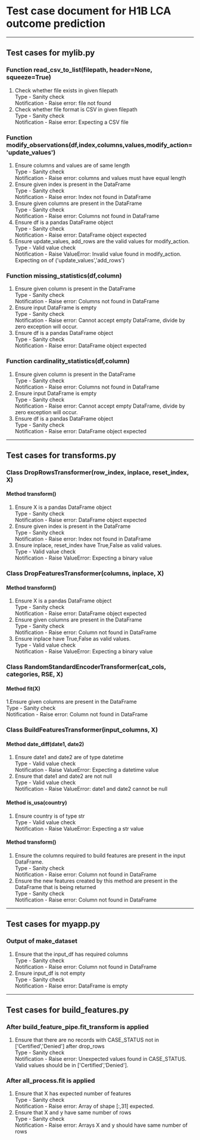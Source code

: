 # Test case document for H1B LCA outcome prediction
---
## Test cases for mylib.py

### Function read_csv_to_list(filepath, header=None, squeeze=True)
1. Check whether file exists in given filepath  
   Type - Sanity check  
   Notification - Raise error: file not found  
2. Check whether file format is CSV in given filepath  
   Type - Sanity check  
   Notification - Raise error: Expecting a CSV file  

### Function modify_observations(df,index,columns,values,modify_action='update_values')
1. Ensure columns and values are of same length  
    Type - Sanity check  
    Notification - Raise error: columns and values must have equal length  
2. Ensure given index is present in the DataFrame  
    Type - Sanity check  
    Notification - Raise error: Index not found in DataFrame   
3. Ensure given columns are present in the DataFrame  
    Type - Sanity check  
    Notification - Raise error: Columns not found in DataFrame  
4. Ensure df is a pandas DataFrame object  
    Type - Sanity check  
    Notification - Raise error: DataFrame object expected  
5. Ensure update_values, add_rows are the valid values for modify_action.  
    Type - Valid value check  
    Notification - Raise ValueError: Invalid value found in modify_action. Expecting on of ('update_values','add_rows')  

### Function missing_statistics(df,column)
1. Ensure given column is present in the DataFrame  
    Type - Sanity check  
    Notification - Raise error: Columns not found in DataFrame  
2. Ensure input DataFrame is empty  
    Type - Sanity check  
    Notification - Raise error: Cannot accept empty DataFrame, divide by zero exception will occur.  
3. Ensure df is a pandas DataFrame object  
    Type - Sanity check  
    Notification - Raise error: DataFrame object expected  

### Function cardinality_statistics(df,column)  
1. Ensure given column is present in the DataFrame  
    Type - Sanity check  
    Notification - Raise error: Columns not found in DataFrame   
2. Ensure input DataFrame is empty  
    Type - Sanity check  
    Notification - Raise error: Cannot accept empty DataFrame, divide by zero exception will occur.  
3. Ensure df is a pandas DataFrame object  
    Type - Sanity check  
    Notification - Raise error: DataFrame object expected   
---

## Test cases for transforms.py

### Class DropRowsTransformer(row_index, inplace, reset_index, X)
#### Method transform()
1. Ensure X is a pandas DataFrame object  
    Type - Sanity check  
    Notification - Raise error: DataFrame object expected  
2. Ensure given index is present in the DataFrame  
    Type - Sanity check  
    Notification - Raise error: Index not found in DataFrame  
3. Ensure inplace, reset_index have True,False as valid values.  
    Type - Valid value check  
    Notification - Raise ValueError: Expecting a binary value  

### Class DropFeaturesTransformer(columns, inplace, X)
#### Method transform()
1. Ensure X is a pandas DataFrame object  
    Type - Sanity check  
    Notification - Raise error: DataFrame object expected  
2. Ensure given columns are present in the DataFrame  
    Type - Sanity check  
    Notification - Raise error: Column not found in DataFrame    
3. Ensure inplace have True,False as valid values.  
    Type - Valid value check  
    Notification - Raise ValueError: Expecting a binary value  

### Class RandomStandardEncoderTransformer(cat_cols, categories, RSE, X)
#### Method fit(X)
1.Ensure given columns are present in the DataFrame  
    Type - Sanity check  
    Notification - Raise error: Column not found in DataFrame   

### Class BuildFeaturesTransformer(input_columns, X)
#### Method date_diff(date1, date2)
1. Ensure date1 and date2 are of type datetime  
    Type - Valid value check  
    Notification - Raise ValueError: Expecting a datetime value  
2. Ensure that date1 and date2 are not null  
    Type - Valid value check  
    Notification - Raise ValueError: date1 and date2 cannot be null  

#### Method is_usa(country)
1. Ensure country is of type str  
    Type - Valid value check  
    Notification - Raise ValueError: Expecting a str value  

#### Method transform()
1. Ensure the columns required to build features are present in the input DataFrame.  
    Type - Sanity check  
    Notification - Raise error: Column not found in DataFrame  
2. Ensure the new features created by this method are present in the DataFrame that is being returned  
    Type - Sanity check  
    Notification - Raise error: Column not found in DataFrame  
---

## Test cases for myapp.py
### Output of make_dataset
1. Ensure that the input_df has required columns  
    Type - Sanity check  
    Notification - Raise error: Column not found in DataFrame  
2. Ensure input_df is not empty  
    Type - Sanity check  
    Notification - Raise error: DataFrame is empty  
---

## Test cases for build_features.py
### After build_feature_pipe.fit_transform is applied
1. Ensure that there are no records with CASE_STATUS not in ['Certified','Denied'] after drop_rows  
    Type - Sanity check  
    Notification - Raise error: Unexpected values found in CASE_STATUS. Valid values should be in ['Certified','Denied'].  

### After all_process.fit is applied
1. Ensure that X has expected number of features  
    Type - Sanity check  
    Notification - Raise error: Array of shape [:,31] expected.  
2. Ensure that X and y have same number of rows  
    Type - Sanity check  
    Notification - Raise error: Arrays X and y should have same number of rows  


